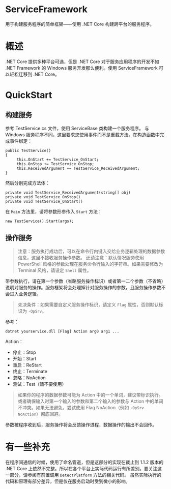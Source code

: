 # ServiceFramework
用于构建服务程序的简单框架——使用 .NET Core 构建跨平台的服务程序。

# 概述
.NET Core 提供多种平台可选，但是 .NET Core 对于服务应用程序的开发不如 .NET Framework 的 Windows 服务开发那么便利。使用 ServiceFramework 可以轻松迁移到 .NET Core。

# QuickStart
## 构建服务
参考 TestService.cs 文件，使用 ServiceBase 类构建一个服务程序。
与 Windows 服务程序不同，这里要求您使用事件而不是重载方法。在构造函数中完成事件绑定：

    public TestService()
    {
         this.OnStart += TestService_OnStart;
         this.OnStop += TestService_OnStop;
         this.ReceivedArgument += TestService_ReceivedArgument;
    }

然后分别完成方法体：

    private void TestService_ReceivedArgument(string[] obj)
    private void TestService_OnStop()
    private void TestService_OnStart()

在 ```Main``` 方法里，请将参数形参传入 ```Start``` 方法：

    new TestService().Start(args);

## 操作服务

> 注意：服务执行成功后，可以在命令行内键入交给业务逻辑处理的数据参数信息，这里不接收服务操作参数。
> 还请注意：默认情况服务使用 PowerShell 风格的参数处理在服务命令行输入的字符串。如果需要修改为 Terminal 风格，请设定 ```Shell``` 属性。

带参数执行，请在第一个参数（省略服务操作标识）或者第一二个参数（不省略）说明对服务的操作。服务框架将会处理掉针对服务操作的参数，且服务操作参数不会进入业务逻辑。

> 先决条件：如果需要自定义服务操作标识，请定义 `Flag` 属性，否则默认标识为 ```-OpSrv```。

参考：

    dotnet yourservice.dll [Flag] Action arg0 arg1 ...

Action：

 - 停止：Stop
 - 开始：Start
 - 重启：ReStart
 - 终止：Terminate
 - 忽略：NoAction
 - 测试：Test（请不要使用）

> 如果你的程序的数据参数可能为 Action 中的一个单词，建议带标识执行。或者确保输入时第一个输入的参数和第二个输入的参数与 Action 中的单词不冲突。如果无法避免，尝试使用 Flag NoAction（例如 ```-OpSrv NoAction```）彻底回避。

参数被程序收到后，服务操作将会反馈操作进程，数据操作的输出不会回传。

# 有一些补充

在程序间通信的时候，使用了命名管道，但是这部分的实现在截止到 1.1.2 版本的 .NET Core 上依然不完整。所以在各个平台上实际代码运行有所差别。要关注这一部分，请参阅有前置调用 ```DetectPlatform``` 方法的相关代码。
虽然实际执行的代码和原理有部分差异，但是仅在服务启动时受到微小的影响。
